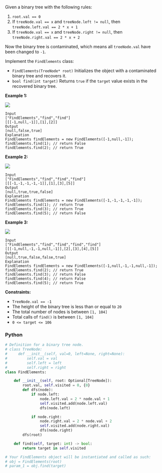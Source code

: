 Given a binary tree with the following rules:

1. `root.val == 0`
2. If  `treeNode.val == x`  and  `treeNode.left != null`, then  `treeNode.left.val == 2 * x + 1`
3. If  `treeNode.val == x`  and  `treeNode.right != null`, then  `treeNode.right.val == 2 * x + 2`

Now the binary tree is contaminated, which means all  `treeNode.val`  have been changed to  `-1`.

Implement the  `FindElements`  class:

- `FindElements(TreeNode* root)`  Initializes the object with a contaminated binary tree and recovers it.
- `bool find(int target)`  Returns  `true`  if the  `target`  value exists in the recovered binary tree.

**Example 1:**

![](https://assets.leetcode.com/uploads/2019/11/06/untitled-diagram-4-1.jpg)

```
Input
["FindElements","find","find"]
[[[-1,null,-1]],[1],[2]]
Output
[null,false,true]
Explanation
FindElements findElements = new FindElements([-1,null,-1]); 
findElements.find(1); // return False 
findElements.find(2); // return True 
```

**Example 2:**

![](https://assets.leetcode.com/uploads/2019/11/06/untitled-diagram-4.jpg)

```
Input
["FindElements","find","find","find"]
[[[-1,-1,-1,-1,-1]],[1],[3],[5]]
Output
[null,true,true,false]
Explanation
FindElements findElements = new FindElements([-1,-1,-1,-1,-1]);
findElements.find(1); // return True
findElements.find(3); // return True
findElements.find(5); // return False
```

**Example 3:**

![](https://assets.leetcode.com/uploads/2019/11/07/untitled-diagram-4-1-1.jpg)

```
Input
["FindElements","find","find","find","find"]
[[[-1,null,-1,-1,null,-1]],[2],[3],[4],[5]]
Output
[null,true,false,false,true]
Explanation
FindElements findElements = new FindElements([-1,null,-1,-1,null,-1]);
findElements.find(2); // return True
findElements.find(3); // return False
findElements.find(4); // return False
findElements.find(5); // return True
```

**Constraints:**

- `TreeNode.val == -1`
- The height of the binary tree is less than or equal to  `20`
- The total number of nodes is between  `[1, 104]`
- Total calls of  `find()`  is between  `[1, 104]`
- `0 <= target <= 106`

### Python

```python
# Definition for a binary tree node.
# class TreeNode:
#     def __init__(self, val=0, left=None, right=None):
#         self.val = val
#         self.left = left
#         self.right = right
class FindElements:

    def __init__(self, root: Optional[TreeNode]):
        root.val, self.visited = 0, {0}
        def dfs(node):
            if node.left:
                node.left.val = 2 * node.val + 1
                self.visited.add(node.left.val)
                dfs(node.left)

            if node.right:
                node.right.val = 2 * node.val + 2
                self.visited.add(node.right.val)
                dfs(node.right)
        dfs(root)

    def find(self, target: int) -> bool:
        return target in self.visited

# Your FindElements object will be instantiated and called as such:
# obj = FindElements(root)
# param_1 = obj.find(target)
```